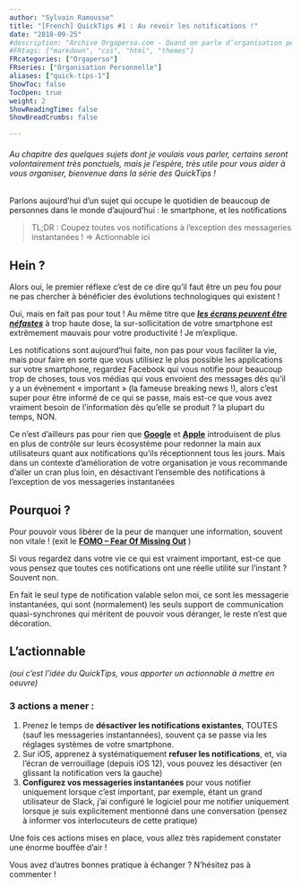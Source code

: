 ```yaml
---
author: "Sylvain Ramousse"
title: "[French] QuickTips #1 : Au revoir les notifications !"
date: "2018-09-25"
#description: "Archive Orgaperso.com - Quand on parle d’organisation personnelle, difficile de passer outre les méthodes de référence sur le sujet."
#FRtags: ["markdown", "css", "html", "themes"]
FRcategories: ["Orgaperso"]
FRseries: ["Organisation Personnelle"]
aliases: ["quick-tips-1"]
ShowToc: false
TocOpen: true
weight: 2
ShowReadingTime: false
ShowBreadCrumbs: false

---
```


###### _Au chapitre des quelques sujets dont je voulais vous parler, certains seront volontairement très ponctuels, mais je l’espère, très utile pour vous aider à vous organiser, bienvenue dans la série des QuickTips !_

Parlons aujourd’hui d’un sujet qui occupe le quotidien de beaucoup de personnes dans le monde d’aujourd’hui : le smartphone, et les notifications

> TL;DR : Coupez toutes vos notifications à l’exception des messageries instantanées ! => Actionnable ici

## Hein ?

Alors oui, le premier réflexe c’est de ce dire qu’il faut être un peu fou pour ne pas chercher à bénéficier des évolutions technologiques qui existent !

Oui, mais en fait pas pour tout ! Au même titre que _**[les écrans peuvent être néfastes](https://www.planetesante.ch/Magazine/Bebes-enfants-et-adolescents/Ecrans-et-jeux-video/L-abus-d-ecran-a-de-multiples-effets-nefastes-sur-la-sante)**_ à trop haute dose, la sur-sollicitation de votre smartphone est extrêmement mauvais pour votre productivité ! Je m’explique.

Les notifications sont aujourd’hui faite, non pas pour vous faciliter la vie, mais pour faire en sorte que vous utilisiez le plus possible les applications sur votre smartphone, regardez Facebook qui vous notifie pour beaucoup trop de choses, tous vos médias qui vous envoient des messages dès qu’il y a un évènement « important » (la fameuse breaking news !), alors c’est super pour être informé de ce qui se passe, mais est-ce que vous avez vraiment besoin de l’information dès qu’elle se produit ? la plupart du temps, NON.

Ce n’est d’ailleurs pas pour rien que **[Google](https://www.androidcentral.com/how-control-notifications-android-pie)** et **[Apple](https://www.futura-sciences.com/tech/questions-reponses/informatique-ios-12-gerer-notifications-9848/)** introduisent de plus en plus de contrôle sur leurs écosystème pour redonner la main aux utilisateurs quant aux notifications qu’ils réceptionnent tous les jours. Mais dans un contexte d’amélioration de votre organisation je vous recommande d’aller un cran plus loin, en désactivant l’ensemble des notifications à l’exception de vos messageries instantanées

## Pourquoi ?

Pour pouvoir vous libérer de la peur de manquer une information, souvent non vitale ! (exit le **[FOMO – Fear Of Missing Out](https://www.neonmag.fr/le-syndrome-fomo-c-est-quoi-348114.html)** )

Si vous regardez dans votre vie ce qui est vraiment important, est-ce que vous pensez que toutes ces notifications ont une réelle utilité sur l’instant ? Souvent non.

En fait le seul type de notification valable selon moi, ce sont les messagerie instantanées, qui sont (normalement) les seuls support de communication quasi-synchrones qui méritent de pouvoir vous déranger, le reste n’est que décoration.

## L’actionnable

_(oui c’est l’idée du QuickTips, vous apporter un actionnable à mettre en oeuvre)_

### 3 actions a mener :

1.  Prenez le temps de **désactiver les notifications existantes**, TOUTES (sauf les messageries instantannées), souvent ça se passe via les réglages systèmes de votre smartphone.
2.  Sur iOS, apprenez à systématiquement **refuser les notifications**, et, via l’écran de verrouillage (depuis iOS 12), vous pouvez les désactiver (en glissant la notification vers la gauche)
3.  **Configurez vos messageries instantanées** pour vous notifier uniquement lorsque c’est important, par exemple, étant un grand utilisateur de Slack, j’ai configuré le logiciel pour me notifier uniquement lorsque je suis explicitement mentionné dans une conversation (pensez à informer vos interlocuteurs de cette pratique)

Une fois ces actions mises en place, vous allez très rapidement constater une énorme bouffée d’air !

Vous avez d’autres bonnes pratique à échanger ? N’hésitez pas à commenter !